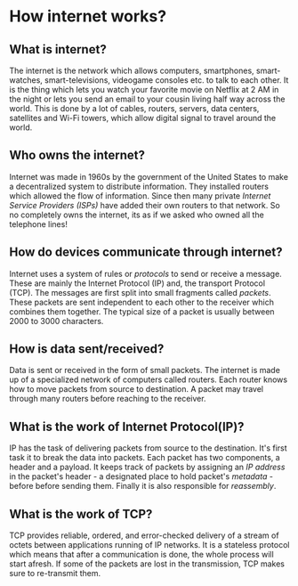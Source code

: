 # How internet works?



## What is internet?

The internet is the network which allows computers, smartphones, smart-watches, smart-televisions, videogame consoles etc. to talk to each other. 
It is the thing which lets you watch your favorite movie on Netflix at 2 AM in the night or lets you send an email to your cousin living half way across the world. 
This is done by a lot of cables, routers, servers, data centers, satellites and Wi-Fi towers, which allow digital signal to travel around the world.



## Who owns the internet?

Internet was made in 1960s by the government of the United States to make a decentralized system to distribute information. 
They installed routers which allowed the flow of information. Since then many private _Internet Service Providers (ISPs)_ have added  their own routers to that network. 
So no completely owns the internet, its as if we asked who owned all the telephone lines!



## How do devices communicate through internet?

Internet uses a system of rules or _protocols_ to send or receive a message. 
These are mainly the Internet Protocol (IP) and, the transport Protocol (TCP). The messages are first split into small fragments called _packets_. 
These packets are sent independent to each other to the receiver which combines them together. The typical size of a packet is usually between 2000 to 3000 characters.



## How is data sent/received?

Data is sent or received in the form of small packets. The internet is made up of a specialized network of computers called routers. 
Each router knows how to move packets from source to destination. A packet may travel through many routers before reaching to the receiver.



## What is the work of Internet Protocol(IP)?

IP has the task of delivering packets from source to the destination. It's first task it to break the data into packets. Each packet has two components, a header and a payload. 
It keeps track of packets by assigning an _IP address_ in the packet's header - a designated place to hold packet's _metadata_ - before before sending them.
Finally it is also responsible for _reassembly_.



## What is the work of TCP?

TCP provides reliable, ordered, and error-checked delivery of a stream of octets between applications running of IP networks. 
It is a stateless protocol which means that after a communication is done, the whole process will start afresh. 
If some of the packets are lost in the transmission, TCP makes sure to re-transmit them.


